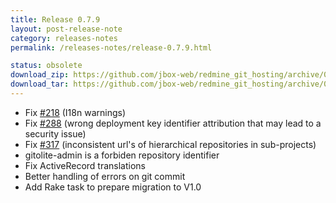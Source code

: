 ```yaml
---
title: Release 0.7.9
layout: post-release-note
category: releases-notes
permalink: /releases-notes/release-0.7.9.html

status: obsolete
download_zip: https://github.com/jbox-web/redmine_git_hosting/archive/0.7.9.zip
download_tar: https://github.com/jbox-web/redmine_git_hosting/archive/0.7.9.tar.gz
---
```


* Fix [#218](https://github.com/jbox-web/redmine_git_hosting/issues/218) (I18n warnings)
* Fix [#288](https://github.com/jbox-web/redmine_git_hosting/issues/288) (wrong deployment key identifier attribution that may lead to a security issue)
* Fix [#317](https://github.com/jbox-web/redmine_git_hosting/issues/317) (inconsistent url's of hierarchical repositories in sub-projects)
* gitolite-admin is a forbiden repository identifier
* Fix ActiveRecord translations
* Better handling of errors on git commit
* Add Rake task to prepare migration to V1.0
